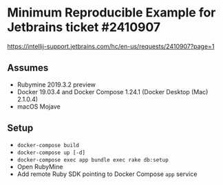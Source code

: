 # Minimum Reproducible Example for Jetbrains ticket #2410907

https://intellij-support.jetbrains.com/hc/en-us/requests/2410907?page=1

## Assumes
- Rubymine 2019.3.2 preview
- Docker 19.03.4 and Docker Compose 1.24.1 (Docker Desktop (Mac) 2.1.0.4)
- macOS Mojave

## Setup
- `docker-compose build`
- `docker-compose up [-d]`
- `docker-compose exec app bundle exec rake db:setup`
- Open RubyMine
- Add remote Ruby SDK pointing to Docker Compose `app` service
